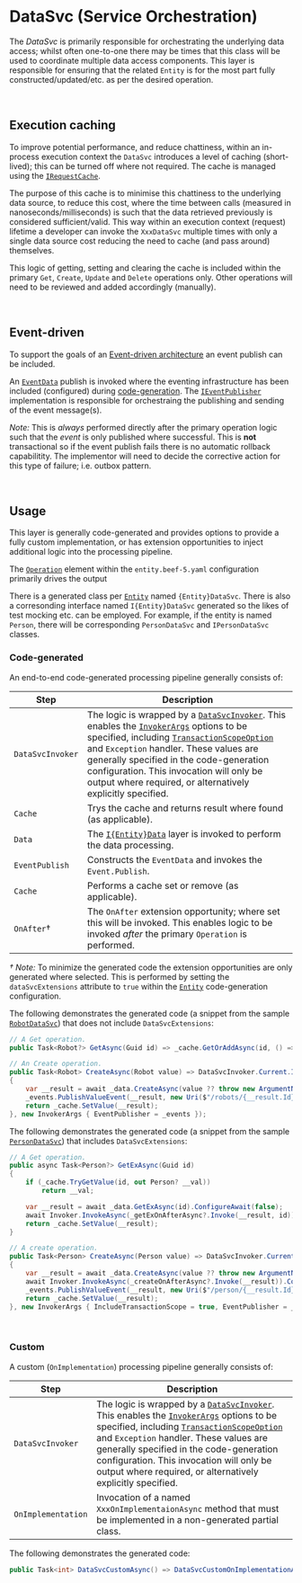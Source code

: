 ﻿# DataSvc (Service Orchestration)

The _DataSvc_ is primarily responsible for orchestrating the underlying data access; whilst often one-to-one there may be times that this class will be used to coordinate multiple data access components. This layer is responsible for ensuring that the related `Entity` is for the most part fully constructed/updated/etc. as per the desired operation.

<br/>

## Execution caching

To improve potential performance, and reduce chattiness, within an in-process execution context the `DataSvc` introduces a level of caching (short-lived); this can be turned off where not required. The cache is managed using the [`IRequestCache`](https://github.com/Avanade/CoreEx/blob/main/src/CoreEx/Caching/IRequestCache.cs).

The purpose of this cache is to minimise this chattiness to the underlying data source, to reduce this cost, where the time between calls (measured in nanoseconds/milliseconds) is such that the data retrieved previously is considered sufficient/valid. This way within an execution context (request) lifetime a developer can invoke the `XxxDataSvc` multiple times with only a single data source cost reducing the need to cache (and pass around) themselves.

This logic of getting, setting and clearing the cache is included within the primary `Get`, `Create`, `Update` and `Delete` operations only. Other operations will need to be reviewed and added accordingly (manually).

<br>

## Event-driven

To support the goals of an [Event-driven architecture](https://en.wikipedia.org/wiki/Event-driven_architecture) an event publish can be included.

An [`EventData`](https://github.com/Avanade/CoreEx/blob/main/src/CoreEx/Events/EventData.cs) publish is invoked where the eventing infrastructure has been included (configured) during [code-generation](./tools/Beef.CodeGen.Core). The [`IEventPublisher`](https://github.com/Avanade/CoreEx/blob/main/src/CoreEx/Events/IEventPublisher.cs) implementation is responsible for orchestraing the publishing and sending of the event message(s). 

_Note:_ This is _always_ performed directly after the primary operation logic such that the _event_ is only published where successful. This is **not** transactional so if the event publish fails there is no automatic rollback capabilitity. The implementor will need to decide the corrective action for this type of failure; i.e. outbox pattern.

<br/>

## Usage
 
This layer is generally code-generated and provides options to provide a fully custom implementation, or has extension opportunities to inject additional logic into the processing pipeline.

The [`Operation`](./Entity-Operation-Config.md) element within the `entity.beef-5.yaml` configuration primarily drives the output

There is a generated class per [`Entity`](./Entity-Entity-Config.md) named `{Entity}DataSvc`. There is also a corresonding interface named `I{Entity}DataSvc` generated so the likes of test mocking etc. can be employed. For example, if the entity is named `Person`, there will be corresponding `PersonDataSvc` and `IPersonDataSvc` classes.

### Code-generated
 
An end-to-end code-generated processing pipeline generally consists of:

Step | Description
-|-
`DataSvcInvoker` | The logic is wrapped by a [`DataSvcInvoker`](https://github.com/Avanade/CoreEx/blob/main/src/CoreEx/Invokers/DataSvcInvoker.cs). This enables the [`InvokerArgs`](https://github.com/Avanade/CoreEx/blob/main/src/CoreEx/Invokers/InvokerArgs.cs) options to be specified, including [`TransactionScopeOption`](https://docs.microsoft.com/en-us/dotnet/api/system.transactions.transactionscopeoption) and `Exception` handler. These values are generally specified in the code-generation configuration. This invocation will only be output where required, or alternatively explicitly specified.
`Cache` | Trys the cache and returns result where found (as applicable).
`Data` | The [`I{Entity}Data`](./Layer-Data.md) layer is invoked to perform the data processing.
`EventPublish` | Constructs the `EventData` and invokes the `Event.Publish`.
`Cache` | Performs a cache set or remove (as applicable).
`OnAfter`&dagger; | The `OnAfter` extension opportunity; where set this will be invoked. This enables logic to be invoked _after_ the primary `Operation` is performed.

_&dagger; Note:_ To minimize the generated code the extension opportunities are only generated where selected. This is performed by setting the `dataSvcExtensions` attribute to `true` within the [`Entity`](./Entity-Entity-Config.md) code-generation configuration.

The following demonstrates the generated code (a snippet from the sample [`RobotDataSvc`](../samples/Demo/Beef.Demo.Business/DataSvc/Generated/RobotDataSvc.cs)) that does not include `DataSvcExtensions`:

``` csharp
// A Get operation.
public Task<Robot?> GetAsync(Guid id) => _cache.GetOrAddAsync(id, () => _data.GetAsync(id));

// An Create operation.
public Task<Robot> CreateAsync(Robot value) => DataSvcInvoker.Current.InvokeAsync(this, async _ =>
{
    var __result = await _data.CreateAsync(value ?? throw new ArgumentNullException(nameof(value))).ConfigureAwait(false);
    _events.PublishValueEvent(__result, new Uri($"/robots/{__result.Id}", UriKind.Relative), $"Demo.Robot", "Create");
    return _cache.SetValue(__result);
}, new InvokerArgs { EventPublisher = _events });
```

The following demonstrates the generated code (a snippet from the sample [`PersonDataSvc`](../samples/Demo/Beef.Demo.Business/DataSvc/Generated/PersonDataSvc.cs)) that includes `DataSvcExtensions`:

``` csharp
// A Get operation.
public async Task<Person?> GetExAsync(Guid id)
{
    if (_cache.TryGetValue(id, out Person? __val))
        return __val;

    var __result = await _data.GetExAsync(id).ConfigureAwait(false);
    await Invoker.InvokeAsync(_getExOnAfterAsync?.Invoke(__result, id)).ConfigureAwait(false);
    return _cache.SetValue(__result);
}

// A create operation.
public Task<Person> CreateAsync(Person value) => DataSvcInvoker.Current.InvokeAsync(this, async _ =>
{
    var __result = await _data.CreateAsync(value ?? throw new ArgumentNullException(nameof(value))).ConfigureAwait(false);
    await Invoker.InvokeAsync(_createOnAfterAsync?.Invoke(__result)).ConfigureAwait(false);
    _events.PublishValueEvent(__result, new Uri($"/person/{__result.Id}", UriKind.Relative), $"Demo.Person", "Create");
    return _cache.SetValue(__result);
}, new InvokerArgs { IncludeTransactionScope = true, EventPublisher = _events });
```

<br/>

### Custom

A custom (`OnImplementation`) processing pipeline generally consists of:

Step | Description
-|-
`DataSvcInvoker` | The logic is wrapped by a [`DataSvcInvoker`](https://github.com/Avanade/CoreEx/blob/main/src/CoreEx/Invokers/DataSvcInvoker.cs). This enables the [`InvokerArgs`](https://github.com/Avanade/CoreEx/blob/main/src/CoreEx/Invokers/InvokerArgs.cs) options to be specified, including [`TransactionScopeOption`](https://docs.microsoft.com/en-us/dotnet/api/system.transactions.transactionscopeoption) and `Exception` handler. These values are generally specified in the code-generation configuration. This invocation will only be output where required, or alternatively explicitly specified.
`OnImplementation` | Invocation of a named `XxxOnImplementaionAsync` method that must be implemented in a non-generated partial class.

The following demonstrates the generated code:

``` csharp
public Task<int> DataSvcCustomAsync() => DataSvcCustomOnImplementationAsync();
```
